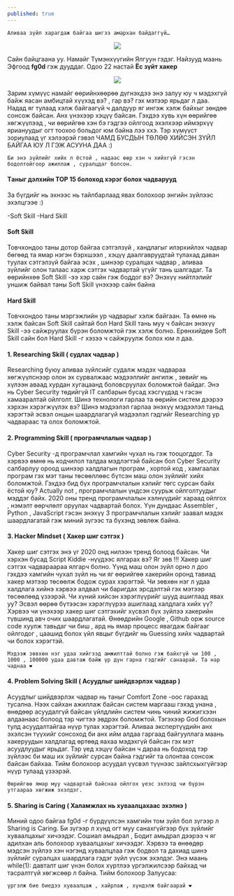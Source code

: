 ```yaml
---
published: true
---
```

`Аливаа зүйл харагдаж байгаа шигээ амархан байдаггүй…`

<p align="center">
  <img src="https://raw.githubusercontent.com/fg0d/fg0d.github.io/master/photos/htb/htb-1.jpeg">
</p>


Сайн байцгаана уу. Намайг Түмэнхүүгийн Ялгуун гэдэг. Найзууд маань Эфгоод **fg0d** гэж дууддаг. Одоо 22 настай **Ёс зүйт хакер**

<p align="center">
  <img src="https://raw.githubusercontent.com/fg0d/fg0d.github.io/master/photos/htb/htb-2.png">
</p>

Зарим хүмүүс намайг өөрийнхөөрөө дүгнэхдээ энэ залуу юу ч мэдэхгүй байж яасан амбицтай хүүхэд вэ? , гар вэ? гэх мэтээр ярьдаг л даа. Надад яг тулаад хэлж байгаагүй ч далдуур яг ингэж хэлж байхыг зөндөө сонсож байсан. Анх үнэхээр хэцүү байсан. Гэхдээ хувь хүн өөрийгөө хөгжүүлээд , чи өөрийгөө хэн бэ гэдгээ ойлгоод эхэлхээр иймэрхүү яриануудыг огт тоохоо больдог юм байна лээ ххэ. Тэр хүмүүст зориулаад үг хэлээрэй гэвэл ЧАМД БУСДЫН ТӨЛӨӨ ХИЙСЭН ЗҮЙЛ БАЙГАА ЮУ Л ГЭЖ АСУУНА ДАА :)

`Би энэ зүйлийг хийх л ёстой , надаас өөр хэн ч хийхгүй гэсэн бодолтойгоор ажиллаж , суралцдаг болсон.`

#### Tаныг дэлхийн TOP 15 болоход хэрэг болох чадварууд

За бүгдийг нь эхнээс нь тайлбарлаад явах болохоор энгийн зүйлээс эхэлцгээе :)

-Soft Skill
-Hard Skill

#### Soft Skill
Товчхондоо таны дотор байгаа сэтгэлзүй , хандлагыг илэрхийлэх чадвар бөгөөд та ямар нэгэн бэрхшээл , хэцүү даалгавруудтай тулахад даван туулах сэтгэлзүй байгаа эсэх , шинээр суралцах чадвар , аливаа зүйлийг олон талаас харж сэтгэх чадвартай үгүйг тань шалгадаг. Та өөрийнхөө Soft Skill -ээ хэр сайн гэж боддог вэ? Энэхүү нийтлэлийг уншиж байвал таны Soft Skill үнэхээр сайн байна

#### Hard Skill
Товчхондоо таны мэргэжлийн ур чадварыг хэлж байгаан. Та өмнө нь хэлж байсан Soft Skill сайтай бол Hard Skill тань муу ч байсан энэхүү Skill -ээ сайжруулах бүрэн боломжтой гэж хэлж болно. Ерөнхийдөө Soft Skill сайн бол Hard Skill -г хэзээ ч сайжруулж болох юм л даа.

#### 1. Researching Skill ( судлах чадвар )
Researching буюу аливаа зүйлсийг судалж мэдэх чадвараа хөгжүүлснээр олон эх сурвалжаас мэдээллийг ангилж , зөвийг нь хүлээн аваад хурдан хугацаанд боловсруулах боломжтой байдаг. Энэ нь Cyber Security төдийгүй IT салбарын бусад хэсгүүдэд ч гэсэн хамааралтай ойлголт. Шинэ технологи гарлаа та өөрийн систем дээрээ хэрхэн хэрэгжүүлэх вэ? Шинэ мэдээлэл гарлаа энэхүү мэдээлэл таньд хэрэгтэй эсвэл онцын шаардлагагүй мэдээлэл гэдгийг Researching ур чадвараас та олох боломжтой.

#### 2. Programming Skill ( програмчлалын чадвар )
Cyber Security -д програмчлал хамгийн чухал нь гэж тооцогддог. Та хэрвээ өмнө нь кодчилол талдаа мэдлэгтэй байсан бол Cyber Security салбарлуу ороод шинээр халдлагын програм , хортой код , хамгаалах програм гэх мэт таны төсөөллөөс бүтсэн маш олон зүйлийг хийх боломжтой. Гэхдээ бид бүх програмчлалын хэлийг төгс сурсан байх ёстой юу? Actually not , програмчлалын үндсэн суурьж ойлголтуудыг мэддэг байх. 2020 оны тренд програмчлалын хэлнүүдийг хараад ойлгох , нэмэлт өөрчлөлт оруулах чадвартай болох. Үүн дундаас Assembler , Python , JavaScript гэсэн энэхүү 3 програмчлалын хэлийг заавал мэдэх шаардлагатай гэж миний зүгээс та бүхэнд зөвлөж байна.

#### 3. Hacker Mindset ( Хакер шиг сэтгэх )
Хакер шиг сэтгэх энэ үг 2020 онд нилээн тренд болоод байсан. Чи хэрхэн бусад Script Kiddie -нүүдээс ялгарах вэ? Яг зөв !!! Хакер шиг сэтгэх чадвараараа ялгарч болно. Үүнд маш олон зүйл орно л доо гэхдээ хамгийн чухал зүйл нь чи яг өөрийгөө хакерийн оронд тавиад хакер мэтээр төсөөлж бодож сурах хэрэгтэй. Чи зөвхөн нэг л удаа халдлага хийнэ хэрвээ алдвал чи баригдах эрсдэлтэй гэх мэтээр төсөөлөөд үзээрэй. Чи хүний хийсэн хэрэглүүрийг шууд ашиглаад явах уу? Эсвэл өөрөө бүтээсэн хэрэглүүрээ ашиглаад халдлага хийх үү? Хэрвээ чи үнэхээр хакер шиг сэтгэхийг хүсвэл бүх зүйлээ хакерийн түвшинд авч очих шаардлагатай. Өнөөдрийн Google , Github орж source code хуулж тавьдаг чи биш , ард нь ямар процесс явагдаж байгааг ойлгодог , цаашид болох үйл явцыг бүгдийг нь Guessing хийх чадвартай чи болох хэрэгтэй.

`Мэдээж зөвхөн нэг удаа хийгээд амжилттай болно гэж байхгүй чи 100 , 1000 , 100000 удаа давтаж байж үр дүн гарна гэдгийг санаарай. Та нар чаднаа ❤`

#### 4. Problem Solving Skill ( Асуудлыг шийдвэрлэх чадвар )
Асуудлыг шийдвэрлэх чадвар нь таныг Comfort Zone -оос гарахад тусална. Нээх сайхан ажиллаж байсан систем маргааш гэхэд унана , өнөдөөр асуудалгүй байсан үйлдлийн систем чинь чиний жижигхээн алдаанаас болоод тэр чигтээ эвдрэх боломжтой. Тэгэхээр God болохын тулд асуудалтайгаа нүүр тулах хэрэгтэй. Аливаа экспертүүдийн анх эхэлсэн түүхийг сонсоход би анх ийм алдаа гаргаад байгууллага маань хакеруудын халдлагад өртөөд яахаа мэдэхгүй байсан гэх мэт асуудлуудыг ярьдаг. Тэр үед хэцүү байсан ч дараа нь бодоход тэр зүйлээс би маш их зүйлийг сурсан байна гэдгийг та олонтаа сонсож байсан байхаа. Тийм болохоор асуудал үүсвэл түүнээс зайлсхыхгүйгээр нүүр тулаад үзээрэй.

`Өөрийгөө ямар муу чадвартай байснаа ойлгох үеэс эхлээд чи бүрэн утгаараа хөгжиж эхэлдэг.`

#### 5. Sharing is Caring ( Халамжлах нь хуваалцахаас эхэлнэ )
Миний одоо байгаа fg0d -г бүрдүүлсэн хамгийн том зүйл бол зүгээр л Sharing is Caring. Би зүгээр л хүнд огт муу санахгүйгээр бүх зүйлийг хуваалцахыг хичээдэг. Сошиал амьдрал , Бодит амьдрал дээрээ ч яг адилхан аль болохоор хуваалцахыг хичээдэг. Хэрвээ та өнөөдөр мэдсэн зүйлээ хэн нэгэнд хуваалцлаа гэж бодвол та дахиад шинэ зүйлийг суралцах шаардлага гэдэг зүйл үүсэж эхэлдэг. Энэ маань while(1): давталт шиг үнэн болох хүртлээ үргэлжилсээр байхад чи тасралтгүй хөгжсөөр л байна. Тийм болохоор Залуусаа:

`үргэлж бие биедээ хуваалцаж , хайрлаж , хүндэлж байгаарай ❤`
